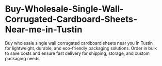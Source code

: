 # Buy-Wholesale-Single-Wall-Corrugated-Cardboard-Sheets-Near-me-in-Tustin
Buy wholesale single wall corrugated cardboard sheets near you in Tustin for lightweight, durable, and eco-friendly packaging solutions. Order in bulk to save costs and ensure fast delivery for shipping, storage, and custom packaging needs.
